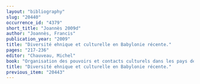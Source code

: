 ```yaml
---
layout: "bibliography"
slug: "20440"
occurrence_id: "4379"
short_title: "Joannès 2009d"
author: "Joannès, Francis"
publication_year: "2009"
title: "Diversité ehnique et culturelle en Babylonie récente."
pages: "217-236"
editor: "Chauveau, Michel"
book: "Organisation des pouvoirs et contacts culturels dans les pays de l’empire achéménide. Actes du colloque … 9-10 novembre 2007,  Persika 14 (Paris)"
title: "Diversité ehnique et culturelle en Babylonie récente."
previous_item: "20443"
---
```

